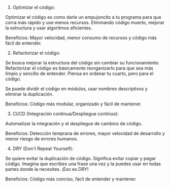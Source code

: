 1. Optimizar el código:

Optimizar el código es como darle un empujoncito a tu programa para que corra más rápido y use menos recursos. 
Eliminando código muerto, mejorar la estructura y usar algoritmos eficientes.

Beneficios: Mayor velocidad, menor consumo de recursos y código más fácil de entender.


2. Refactorizar el código:

Se busca mejorar la estructura del código sin cambiar su funcionamiento.
Refactorizar el código es básicamente reorganizarlo para que sea más limpio y sencillo de entender. Piensa en ordenar tu cuarto, pero para el código.

Se puede dividir el código en módulos, usar nombres descriptivos y eliminar la duplicación.

Beneficios: Código más modular, organizado y fácil de mantener.

3. CI/CD (Integración continua/Despliegue continuo):

Automatizar la integración y el despliegue de cambios de código.

Beneficios: Detección temprana de errores, mayor velocidad de desarrollo y menor riesgo de errores humanos.

4. DRY (Don't Repeat Yourself):

Se quiere evitar la duplicación de código.
Significa evitar copiar y pegar código. Imagina que escribes una frase una vez y la puedes usar en todas partes donde la necesites. ¡Eso es DRY!

Beneficios: Código más conciso, fácil de entender y mantener.